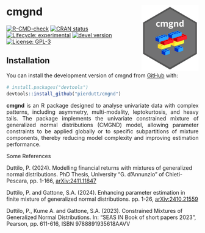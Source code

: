 
<!-- README.md is generated from README.Rmd. Please edit that file -->

# cmgnd <img src="man/figures/logo.png" alt="logo" align="right" width="150" style="border: none; float: right;"/>

<!-- badges: start -->

[![R-CMD-check](https://github.com/pierdutt/cmgnd/actions/workflows/R-CMD-check.yaml/badge.svg)](https://github.com/pierdutt/cmgnd/actions/workflows/R-CMD-check.yaml)
[![CRAN
status](https://www.r-pkg.org/badges/version/cmgnd)](https://CRAN.R-project.org/package=cmgnd)
[![Lifecycle:
experimental](https://img.shields.io/badge/lifecycle-experimental-orange.svg)](https://lifecycle.r-lib.org/articles/stages.html)
[![devel
version](https://img.shields.io/badge/devel%20version-0.1.0-blue.svg)](https://github.com/daniGiro/cmgnd)
[![License:
GPL-3](https://img.shields.io/badge/license-GPL--3-forestgreen.svg)](https://cran.r-project.org/web/licenses/GPL-3)
<!-- badges: end -->

## Installation

You can install the development version of cmgnd from
[GitHub](https://github.com/) with:

``` r
# install.packages("devtools")
devtools::install_github("pierdutt/cmgnd")
```

<div style="text-align: justify;">

**cmgnd** is an R package designed to analyse univariate data with
complex patterns, including asymmetry, multi-modality, leptokurtosis,
and heavy tails. The package implements the univariate constrained
mixture of generalized normal distributions (CMGND) model, allowing
parameter constraints to be applied globally or to specific
subpartitions of mixture components, thereby reducing model complexity
and improving estimation performance.

</div>

Some References

Duttilo, P. (2024). Modelling financial returns with mixtures of
generalized normal distributions. PhD Thesis, University “G. d’Annunzio”
of Chieti-Pescara, pp. 1-166,
[arXiv:2411.11847](https://doi.org/10.48550/arXiv.2411.11847)

Duttilo, P. and Gattone, S.A. (2024). Enhancing parameter estimation in
finite mixture of generalized normal distributions. pp. 1-26,
[arXiv:2410.21559](https://doi.org/10.48550/arXiv.2410.21559)

Duttilo, P., Kume A. and Gattone, S.A. (2023). Constrained Mixtures of
Generalized Normal Distributions. In: “SEAS IN Book of short papers
2023”, Pearson, pp. 611-616, ISBN 9788891935618AAVV
